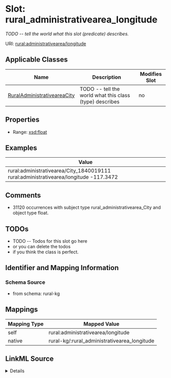 

# Slot: rural_administrativearea_longitude


_TODO -- tell the world what this slot (predicate) describes._





URI: [rural:administrativearea/longitude](http://sail.ua.edu/ruralkg/administrativearea/longitude)



<!-- no inheritance hierarchy -->





## Applicable Classes

| Name | Description | Modifies Slot |
| --- | --- | --- |
| [RuralAdministrativeareaCity](../classes/RuralAdministrativeareaCity.md) | TODO -- tell the world what this class (type) describes |  no  |







## Properties

* Range: [xsd:float](http://www.w3.org/2001/XMLSchema#float)






## Examples

| Value |
| --- |
| rural:administrativearea/City_1840019111 rural:administrativearea/longitude -117.3472 |

## Comments

* 31120 occurrences with subject type rural_administrativearea_City and object type float.

## TODOs

* TODO -- Todos for this slot go here
* or you can delete the todos
* if you think the class is perfect.

## Identifier and Mapping Information







### Schema Source


* from schema: rural-kg




## Mappings

| Mapping Type | Mapped Value |
| ---  | ---  |
| self | rural:administrativearea/longitude |
| native | rural-kg/:rural_administrativearea_longitude |




## LinkML Source

<details>
```yaml
name: rural_administrativearea_longitude
description: TODO -- tell the world what this slot (predicate) describes.
todos:
- TODO -- Todos for this slot go here
- or you can delete the todos
- if you think the class is perfect.
comments:
- 31120 occurrences with subject type rural_administrativearea_City and object type
  float.
examples:
- value: rural:administrativearea/City_1840019111 rural:administrativearea/longitude
    -117.3472
from_schema: rural-kg
rank: 1000
slot_uri: rural:administrativearea/longitude
alias: rural_administrativearea_longitude
domain_of:
- rural_administrativearea_City
range: float

```
</details>